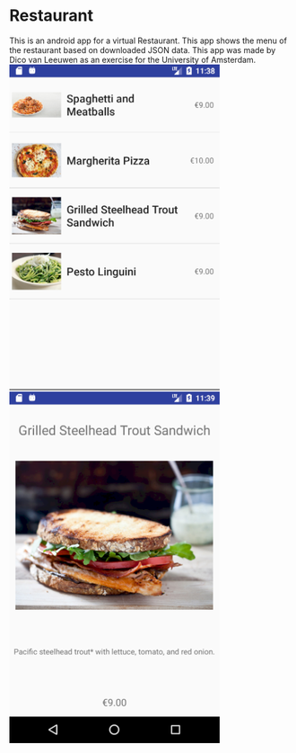 # Restaurant
This is an android app for a virtual Restaurant. This app shows the menu of the restaurant based on downloaded JSON data.
This app was made by Dico van Leeuwen as an exercise for the University of Amsterdam.
![App image](https://raw.githubusercontent.com/dicodoci/Restaurant/master/doc/Restaurant1.PNG)
![App image](https://raw.githubusercontent.com/dicodoci/Restaurant/master/doc/Restaurant2.PNG)
